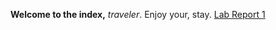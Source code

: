 **Welcome to the index,** *traveler*. Enjoy your, stay.
[Lab Report 1](https://Chasesgithub.github.io/cse15l-lab-reports/lab-report-1-week-0.html)
